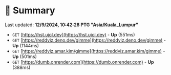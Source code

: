 # 📖 Summary
Last updated: **12/9/2024, 10:42:28 PTG "Asia/Kuala_Lumpur"**

- `GET` [https://hst.ujol.dev](https://hst.ujol.dev) - **Up** (551ms)
- `GET` [https://reddviz.deno.dev/gimme](https://reddviz.deno.dev/gimme) - **Up** (1144ms)
- `GET` [https://reddviz.amar.kim/gimme](https://reddviz.amar.kim/gimme) - **Up** (501ms)
- `GET` [https://dumb.onrender.com](https://dumb.onrender.com) - **Up** (388ms)
